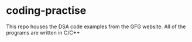 # coding-practise
This repo houses the DSA code examples from the GFG website. All of the programs are written in C/C++
